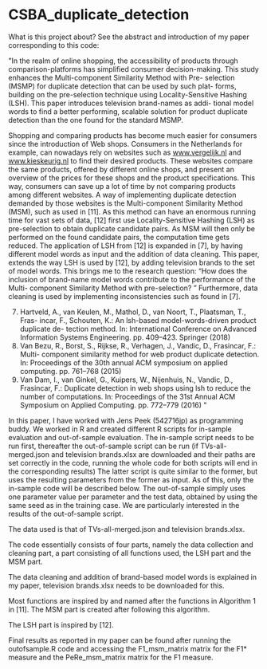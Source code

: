 # CSBA_duplicate_detection

What is this project about? See the abstract and introduction of my paper corresponding to this code: 

"In the realm of online shopping, the accessibility of products
through comparison-platforms has simplified consumer decision-making.
This study enhances the Multi-component Similarity Method with Pre-
selection (MSMP) for duplicate detection that can be used by such plat-
forms, building on the pre-selection technique using Locality-Sensitive
Hashing (LSH). This paper introduces television brand-names as addi-
tional model words to find a better performing, scalable solution for
product duplicate detection than the one found for the standard MSMP.

Shopping and comparing products has become much easier for consumers since
the introduction of Web shops. Consumers in the Netherlands for example, can
nowadays rely on websites such as www.vergelijk.nl and www.kieskeurig.nl
to find their desired products. These websites compare the same products, offered
by different online shops, and present an overview of the prices for these shops
and the product specifications. This way, consumers can save up a lot of time
by not comparing products among different websites.
A way of implementing duplicate detection demanded by those websites is
the Multi-component Similarity Method (MSM), such as used in [11]. As this
method can have an enormous running time for vast sets of data, [12] first use
Locality-Sensitive Hashing (LSH) as pre-selection to obtain duplicate candidate
pairs. As MSM will then only be performed on the found candidate pairs, the
computation time gets reduced. The application of LSH from [12] is expanded in
[7], by having different model words as input and the addition of data cleaning.
This paper, extends the way LSH is used by [12], by adding television brands to
the set of model words. This brings me to the research question: “How does the
inclusion of brand-name model words contribute to the performance of the Multi-
component Similarity Method with pre-selection? ” Furthermore, data cleaning is
used by implementing inconsistencies such as found in [7].

7. Hartveld, A., van Keulen, M., Mathol, D., van Noort, T., Plaatsman, T., Fras-
incar, F., Schouten, K.: An lsh-based model-words-driven product duplicate de-
tection method. In: International Conference on Advanced Information Systems
Engineering. pp. 409–423. Springer (2018)
11. Van Bezu, R., Borst, S., Rijkse, R., Verhagen, J., Vandic, D., Frasincar, F.: Multi-
component similarity method for web product duplicate detection. In: Proceedings
of the 30th annual ACM symposium on applied computing. pp. 761–768 (2015)
12. Van Dam, I., van Ginkel, G., Kuipers, W., Nijenhuis, N., Vandic, D., Frasincar, F.:
Duplicate detection in web shops using lsh to reduce the number of computations.
In: Proceedings of the 31st Annual ACM Symposium on Applied Computing. pp.
772–779 (2016)
"

In this paper, I have worked with Jens Peek (542716jp) as programming buddy. We worked in R and created different R scripts for in-sample evaluation and out-of-sample evaluation.
The in-sample script needs to be run first, thereafter the out-of-sample script can be run (if TVs-all-merged.json and television brands.xlsx are downloaded and their paths are set correctly in the code, running the whole code for both scripts will end in the corresponding results) The latter script is quite similar to the former, but uses the resulting parameters from the former as input. As of this, only the in-sample code will be described below. The out-of-sample simply uses one parameter value per parameter and the test data, obtained by using the same seed as in the training case. 
We are particularly interested in the results of the out-of-sample script. 

The data used is that of TVs-all-merged.json and television brands.xlsx. 

The code essentially consists of four parts, namely the data collection and cleaning part, a part consisting of all functions used, the LSH part and the MSM part. 

The data cleaning and addition of brand-based model words is explained in my paper, television brands.xlsx needs to be downloaded for this. 

Most functions are inspired by and named after the functions in Algorithm 1 in [11]. The MSM part is created after following this algorithm. 

The LSH part is inspired by [12].

Final results as reported in my paper can be found after running the outofsample.R code and accessing the F1_msm_matrix matrix for the F1* measure and the PeRe_msm_matrix matrix for the F1 measure.




